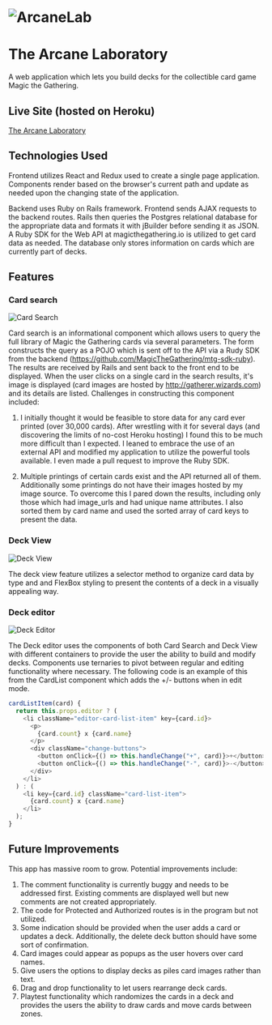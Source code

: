 # ![ArcaneLab](https://res.cloudinary.com/arcane-lab/image/upload/v1506716411/Splash_ntaysk.png)

# The Arcane Laboratory

A web application which lets you build decks for the collectible card game Magic the Gathering.

## Live Site (hosted on Heroku)

[The Arcane Laboratory](https://arcane-laboratory.herokuapp.com/#/)

## Technologies Used

Frontend utilizes React and Redux used to create a single page application. Components render based on the browser's current path and update as needed upon the changing state of the application.

Backend uses Ruby on Rails framework. Frontend sends AJAX requests to the backend routes. Rails then queries the Postgres relational database for the appropriate data and formats it with jBuilder before sending it as JSON. A Ruby SDK for the Web API at magicthegathering.io is utilized to get card data as needed. The database only stores information on cards which are currently part of decks.

## Features

### Card search

![Card Search](https://res.cloudinary.com/arcane-lab/image/upload/v1506719786/Sep-29-2017_14-14-49_upqwmr.gif)

Card search is an informational component which allows users to query the full library of Magic the Gathering cards via several parameters. The form constructs the query as a POJO which is sent off to the API via a Rudy SDK from the backend (https://github.com/MagicTheGathering/mtg-sdk-ruby). The results are received by Rails and sent back to the front end to be displayed. When the user clicks on a single card in the search results, it's image is displayed (card images are hosted by http://gatherer.wizards.com) and its details are listed. Challenges in constructing this component included:
1. I initially thought it would be feasible to store data for any card ever printed (over 30,000 cards). After wrestling with it for several days (and discovering the limits of no-cost Heroku hosting) I found this to be much more difficult than I expected. I leaned to embrace the use of an external API and modified my application to utilize the powerful tools available. I even made a pull request to improve the Ruby SDK.

1. Multiple printings of certain cards exist and the API returned all of them. Additionally some printings do not have their images hosted by my image source. To overcome this I pared down the results, including only those which had image_urls and had unique name attributes. I also sorted them by card name and used the sorted array of card keys to present the data.

### Deck View

![Deck View](https://res.cloudinary.com/arcane-lab/image/upload/v1506721670/Screen_Shot_2017-09-29_at_2.47.22_PM_znzrgt.png)

The deck view feature utilizes a selector method to organize card data by type and and FlexBox styling to present the contents of a deck in a visually appealing way.

### Deck editor

![Deck Editor](https://res.cloudinary.com/arcane-lab/image/upload/v1506725151/Screen_Shot_2017-09-29_at_3.45.12_PM_zeqapo.png)

The Deck editor uses the components of both Card Search and Deck View with different containers to provide the user the ability to build and modify decks. Components use ternaries to pivot between regular and editing functionality where necessary. The following code is an example of this from the CardList component which adds the +/- buttons when in edit mode.
``` javascript
cardListItem(card) {
  return this.props.editor ? (
    <li className="editor-card-list-item" key={card.id}>
      <p>
        {card.count} x {card.name}
      </p>
      <div className="change-buttons">
        <button onClick={() => this.handleChange("+", card)}>+</button>
        <button onClick={() => this.handleChange("-", card)}>-</button>
      </div>
    </li>
  ) : (
    <li key={card.id} className="card-list-item">
      {card.count} x {card.name}
    </li>
  );
}
```
## Future Improvements

This app has massive room to grow. Potential improvements include:
1. The comment functionality is currently buggy and needs to be addressed first. Existing comments are displayed well but new comments are not created appropriately.
1. The code for Protected and Authorized routes is in the program but not utilized.
2. Some indication should be provided when the user adds a card or updates a deck. Additionally, the delete deck button should have some sort of confirmation.
2. Card images could appear as popups as the user hovers over card names.
3. Give users the options to display decks as piles card images rather than text.
4. Drag and drop functionality to let users rearrange deck cards.
5. Playtest functionality which randomizes the cards in a deck and provides the users the ability to draw cards and move cards between zones.
